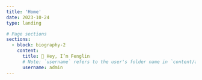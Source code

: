 ```yaml
---
title: 'Home'
date: 2023-10-24
type: landing

# Page sections
sections:
  - block: biography-2
    content:
      title: 🍃 Hey, I’m Fenglin
      # Note: `username` refers to the user's folder name in `content/authors/`
      username: admin
---
```

